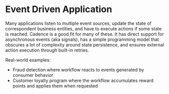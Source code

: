 # Event Driven Application

Many applications listen to multiple event sources, update the state of correspondent business entities,
and have to execute actions if some state is reached.
Cadence is a good fit for many of these. It has direct support for asynchronous events (aka signals),
has a simple programming model that obscures a lot of complexity
around state persistence, and ensures external action execution through built-in retries.

Real-world examples:

* Fraud detection where workflow reacts to events generated by consumer behavior
* Customer loyalty program where the workflow accumulates reward points and applies them when requested
